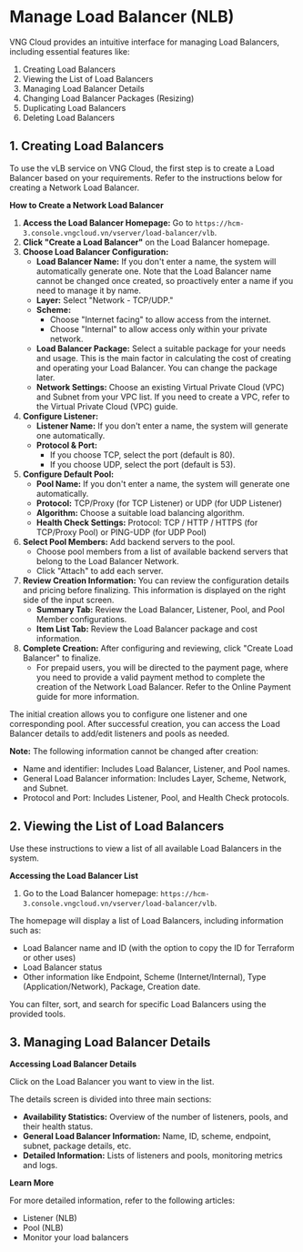 # Manage Load Balancer (NLB)

VNG Cloud provides an intuitive interface for managing Load Balancers, including essential features like:

1. Creating Load Balancers
2. Viewing the List of Load Balancers
3. Managing Load Balancer Details
4. Changing Load Balancer Packages (Resizing)
5. Duplicating Load Balancers
6. Deleting Load Balancers

## 1. Creating Load Balancers

To use the vLB service on VNG Cloud, the first step is to create a Load Balancer based on your requirements. Refer to the instructions below for creating a Network Load Balancer.

**How to Create a Network Load Balancer**

1. **Access the Load Balancer Homepage:** Go to `https://hcm-3.console.vngcloud.vn/vserver/load-balancer/vlb`.
2. **Click "Create a Load Balancer"** on the Load Balancer homepage.
3. **Choose Load Balancer Configuration:**
   * **Load Balancer Name:** If you don't enter a name, the system will automatically generate one. Note that the Load Balancer name cannot be changed once created, so proactively enter a name if you need to manage it by name.
   * **Layer:** Select "Network - TCP/UDP."
   * **Scheme:**
     * Choose "Internet facing" to allow access from the internet.
     * Choose "Internal" to allow access only within your private network.
   * **Load Balancer Package:** Select a suitable package for your needs and usage. This is the main factor in calculating the cost of creating and operating your Load Balancer. You can change the package later.
   * **Network Settings:** Choose an existing Virtual Private Cloud (VPC) and Subnet from your VPC list. If you need to create a VPC, refer to the Virtual Private Cloud (VPC) guide.
4. **Configure Listener:**
   * **Listener Name:** If you don't enter a name, the system will generate one automatically.
   * **Protocol & Port:**
     * If you choose TCP, select the port (default is 80).
     * If you choose UDP, select the port (default is 53).
5. **Configure Default Pool:**
   * **Pool Name:** If you don't enter a name, the system will generate one automatically.
   * **Protocol:** TCP/Proxy (for TCP Listener) or UDP (for UDP Listener)
   * **Algorithm:** Choose a suitable load balancing algorithm.
   * **Health Check Settings:** Protocol: TCP / HTTP / HTTPS (for TCP/Proxy Pool) or PING-UDP (for UDP Pool)
6. **Select Pool Members:** Add backend servers to the pool.
   * Choose pool members from a list of available backend servers that belong to the Load Balancer Network.
   * Click "Attach" to add each server.
7. **Review Creation Information:** You can review the configuration details and pricing before finalizing. This information is displayed on the right side of the input screen.
   * **Summary Tab:** Review the Load Balancer, Listener, Pool, and Pool Member configurations.
   * **Item List Tab:** Review the Load Balancer package and cost information.
8. **Complete Creation:** After configuring and reviewing, click "Create Load Balancer" to finalize.
   * For prepaid users, you will be directed to the payment page, where you need to provide a valid payment method to complete the creation of the Network Load Balancer. Refer to the Online Payment guide for more information.

The initial creation allows you to configure one listener and one corresponding pool. After successful creation, you can access the Load Balancer details to add/edit listeners and pools as needed.

**Note:** The following information cannot be changed after creation:

* Name and identifier: Includes Load Balancer, Listener, and Pool names.
* General Load Balancer information: Includes Layer, Scheme, Network, and Subnet.
* Protocol and Port: Includes Listener, Pool, and Health Check protocols.

## 2. Viewing the List of Load Balancers

Use these instructions to view a list of all available Load Balancers in the system.

**Accessing the Load Balancer List**

1. Go to the Load Balancer homepage: `https://hcm-3.console.vngcloud.vn/vserver/load-balancer/vlb`.

The homepage will display a list of Load Balancers, including information such as:

* Load Balancer name and ID (with the option to copy the ID for Terraform or other uses)
* Load Balancer status
* Other information like Endpoint, Scheme (Internet/Internal), Type (Application/Network), Package, Creation date.

You can filter, sort, and search for specific Load Balancers using the provided tools.

## 3. Managing Load Balancer Details

**Accessing Load Balancer Details**

Click on the Load Balancer you want to view in the list.

The details screen is divided into three main sections:

* **Availability Statistics:** Overview of the number of listeners, pools, and their health status.
* **General Load Balancer Information:** Name, ID, scheme, endpoint, subnet, package details, etc.
* **Detailed Information:** Lists of listeners and pools, monitoring metrics and logs.

**Learn More**

For more detailed information, refer to the following articles:

* Listener (NLB)
* Pool (NLB)
* Monitor your load balancers

